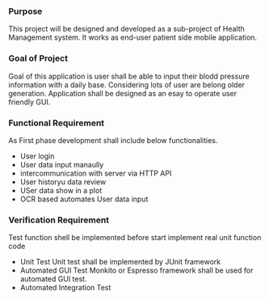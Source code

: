 
### Purpose
This project will be designed and developed as a sub-project of Health Management system.
It works as end-user patient side mobile application. 

### Goal of Project
Goal of this application is user shall be able to input their blodd pressure information with a daily base.
Considering lots of user are belong older generation. Application shall be designed as an esay to operate user friendly GUI.

### Functional Requirement
As First phase development shall include below functionalities.
* User login 
* User data input manaully 
* intercommunication with server via HTTP API  
* User historyu data review
* USer data show in a plot
* OCR based automates User data input

### Verification Requirement
Test function shell be implemented before start implement real unit function code
* Unit Test
Unit test shall be implemented by JUnit framework
* Automated GUI Test
Monkito or Espresso framework shall be used for automated GUI test.
* Automated Integration Test 

